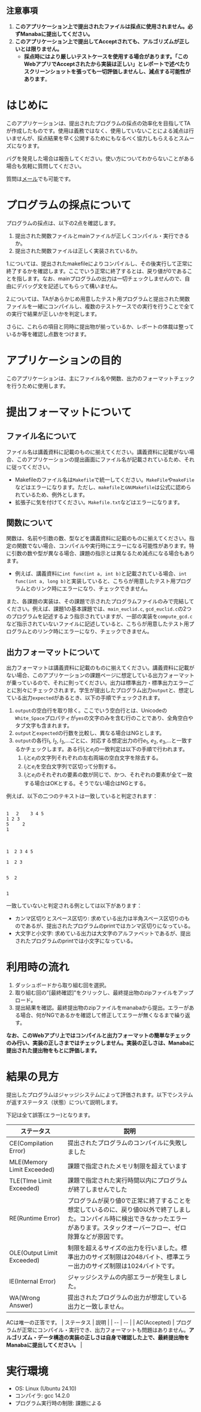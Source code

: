 ## 注意事項
1. **このアプリケーション上で提出されたファイルは採点に使用されません。必ずManabaに提出してください。**
1.  **このアプリケーション上で提出してAcceptされても、アルゴリズムが正しいとは限りません。**
    *  **採点時にはより厳しいテストケースを使用する場合があります。「このWebアプリでAcceptされたから実装は正しい」とレポートで述べたりスクリーンショットを張っても一切評価しませんし、減点する可能性があります**。


# はじめに

このアプリケーションは、提出されたプログラムの採点の効率化を目指してTAが作成したものです。使用は義務ではなく、使用していないことによる減点は行いませんが、採点結果を早く公開するためにもなるべく協力しもらえるとスムーズになります。

バグを発見した場合は報告してください。使い方についてわからないことがある場合も気軽に質問してください。

質問は[メール](mailto:dsa-ta@kde.cs.tsukuba.ac.jp)でも可能です。

# プログラムの採点について

プログラムの採点は、以下の2点を確認します。

1. 提出された関数ファイルとmainファイルが正しくコンパイル・実行できるか。
2. 提出された関数ファイルは正しく実装されているか。

1.については、提出されたmakefileによりコンパイルし、その後実行して正常に終了するかを確認します。ここでいう正常に終了するとは、戻り値が0であることを指します。なお、mainプログラムの出力は一切チェックしませんので、自由にデバッグ文を記述してもらって構いません。

2.については、TAがあらかじめ用意したテスト用プログラムと提出された関数ファイルを一緒にコンパイルし、複数のテストケースでの実行を行うことで全ての実行で結果が正しいかを判定します。

さらに、これらの項目と同時に提出物が揃っているか、レポートの体裁は整っているか等を確認し点数をつけます。

# アプリケーションの目的

このアプリケーションは、主にファイル名や関数、出力のフォーマットチェックを行うために使用します。

# 提出フォーマットについて
## ファイル名について

ファイル名は講義資料に記載のものに揃えてください。講義資料に記載がない場合、このアプリケーションの提出画面にファイル名が記載されているため、それに従ってください。

- Makefileのファイル名は``Makefile``で統一してください。``MakeFile``や``makeFile``などはエラーになります。ただし、``makefile``と``GNUMakefile``は公式に認められているため、例外とします。
- 拡張子に気を付けてください。``Makefile.txt``などはエラーになります。

## 関数について

関数は、名前や引数の数、型などを講義資料に記載のものに揃えてください。指定の関数でない場合、コンパイルや実行時にエラーになる可能性があります。特に引数の数や型が異なる場合、課題の指示とは異なるため減点になる場合もあります。

- 例えば、講義資料に``int func(int a, int b)``と記載されている場合、``int func(int a, long b)``と実装していると、こちらが用意したテスト用プログラムとのリンク時にエラーになり、チェックできません。

また、各課題の実装は、その課題で示されたプログラムファイルのみで完結してください。例えば、課題1の基本課題では、``main_euclid.c``, ``gcd_euclid.c``の2つのプログラムを記述するよう指示されていますが、一部の実装を``compute_gcd.c``など指示されていないファイルに記述していると、こちらが用意したテスト用プログラムとのリンク時にエラーになり、チェックできません。

## 出力フォーマットについて

出力フォーマットは講義資料に記載のものに揃えてください。講義資料に記載がない場合、このアプリケーションの課題ページに想定している出力フォーマットが乗っているので、それに則ってください。出力は標準出力・標準出力エラーごとに別々にチェックされます。学生が提出したプログラム出力``output``と、想定している出力``expected``があるとき、以下の手順でチェックされます。

1. ``output``の空白行を取り除く。ここでいう空白行とは、Unicodeの``White_Space``プロパティが``yes``の文字のみを含む行のことであり、全角空白やタブ文字も含まれます。
2. ``output``と``expected``の行数を比較し、異なる場合はNGとします。
3. ``output``の各行$l_1$, $l_2$, $l_3$,...ごとに、対応する想定出力の行$e_1$, $e_2$, $e_3$,...と一致するかチェックします。ある行$l_i$と$e_i$の一致判定は以下の手順で行われます。
   1. $l_i$と$e_i$の文字列それぞれの左右両端の空白文字を除去する。
   2. $l_i$と$e_i$を空白文字列で区切って分割する。
   3. $l_i$と$e_i$のそれぞれの要素の数が同じで、かつ、それぞれの要素が全て一致する場合はOKとする。そうでない場合はNGとする。

例えば、以下の二つのテキストは一致していると判定されます：

```text

1 　2 　　3 4 5
1 2 3
5     2
1
  
　
```

```text
1  2 3 4 5

1  2 3


5  2


1
```

一致していないと判定される例としては以下があります：

- カンマ区切りとスペース区切り: 求めている出力は半角スペース区切りのものであるが、提出されたプログラムのprintではカンマ区切りになっている。
- 大文字と小文字: 求めている出力は大文字のアルファベットであるが、提出されたプログラムのprintでは小文字になっている。

# 利用時の流れ

1. ダッシュボードから取り組む回を選択。
2. 取り組む回の"[最終確認]"をクリックし、最終提出物のzipファイルをアップロード。
3. 提出結果を確認。最終提出物のzipファイルをmanabaから提出。エラーがある場合、何がNGであるかを確認して修正してエラーが無くなるまで繰り返す。

**なお、このWebアプリ上ではコンパイルと出力フォーマットの簡単なチェックのみ行い、実装の正しさまではチェックしません。実装の正しさは、Manabaに提出された提出物をもとに評価します。**

# 結果の見方

提出したプログラムはジャッジシステムによって評価されます。以下でシステムが返すステータス（状態）について説明します。

下記は全て誤答(エラー)となります。

| ステータス | 説明 |
| ------- | ------ |
| CE(Compilation Error) | 提出されたプログラムのコンパイルに失敗しました |
| MLE(Memory Limit Exceeded) | 課題で指定されたメモリ制限を超えています |
| TLE(TIme Limit Exceeded) | 課題で指定された実行時間以内にプログラムが終了しませんでした |
| RE(Runtime Error) | プログラムが戻り値0で正常に終了することを想定しているのに、戻り値0以外で終了しました。コンパイル時に検出できなかったエラーがあります。スタックオーバーフロー、ゼロ除算などが原因です。 |
| OLE(Output Limit Exceeded) | 制限を超えるサイズの出力を行いました。標準出力のサイズ制限は2048バイト、標準エラー出力のサイズ制限は1024バイトです。 |
| IE(Internal Error) | ジャッジシステムの内部エラーが発生しました。|
| WA(Wrong Answer) | 提出されたプログラムの出力が想定している出力と一致しません。 |

ACは唯一の正答です。
| ステータス | 説明 |
| -- | -- |
| AC(Accepted) | プログラムが正常にコンパイル・実行でき、出力フォーマットも問題はありません。**アルゴリズム・データ構造の実装の正しさは自身で確認した上で、最終提出物をManabaに提出してください。** |

# 実行環境

* OS: Linux (Ubuntu 24.10)
* コンパイラ: gcc 14.2.0
* プログラム実行時の制限: 課題による
